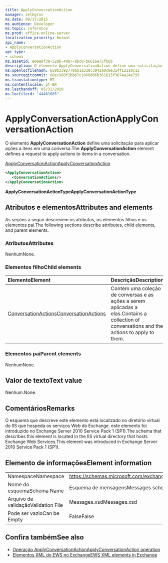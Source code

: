 ```yaml
---
title: ApplyConversationAction
manager: sethgros
ms.date: 09/17/2015
ms.audience: Developer
ms.topic: reference
ms.prod: office-online-server
localization_priority: Normal
api_name:
- ApplyConversationAction
api_type:
- schema
ms.assetid: e0ee8f30-529b-4d87-8bc0-b6616e75fb6b
description: O elemento ApplyConversationAction define uma solicitação para aplicar ações a itens em uma conversa.
ms.openlocfilehash: 659b3392778bb1a318c3942a0c8e314f12110c12
ms.sourcegitcommit: 88ec988f2bb67c1866d06b361615f3674a24e795
ms.translationtype: MT
ms.contentlocale: pt-BR
ms.lasthandoff: 05/31/2020
ms.locfileid: "44461685"
---
```

# <a name="applyconversationaction"></a><span data-ttu-id="d9e27-103">ApplyConversationAction</span><span class="sxs-lookup"><span data-stu-id="d9e27-103">ApplyConversationAction</span></span>

<span data-ttu-id="d9e27-104">O elemento **ApplyConversationAction** define uma solicitação para aplicar ações a itens em uma conversa.</span><span class="sxs-lookup"><span data-stu-id="d9e27-104">The **ApplyConversationAction** element defines a request to apply actions to items in a conversation.</span></span> 
  
[<span data-ttu-id="d9e27-105">ApplyConversationAction</span><span class="sxs-lookup"><span data-stu-id="d9e27-105">ApplyConversationAction</span></span>](applyconversationaction.md)
  
```XML
<ApplyConversationAction>
   <ConversationActions/>
</ApplyConversationAction>
```

 <span data-ttu-id="d9e27-106">**ApplyConversationActionType**</span><span class="sxs-lookup"><span data-stu-id="d9e27-106">**ApplyConversationActionType**</span></span>
## <a name="attributes-and-elements"></a><span data-ttu-id="d9e27-107">Atributos e elementos</span><span class="sxs-lookup"><span data-stu-id="d9e27-107">Attributes and elements</span></span>

<span data-ttu-id="d9e27-108">As seções a seguir descrevem os atributos, os elementos filhos e os elementos pai.</span><span class="sxs-lookup"><span data-stu-id="d9e27-108">The following sections describe attributes, child elements, and parent elements.</span></span>
  
### <a name="attributes"></a><span data-ttu-id="d9e27-109">Atributos</span><span class="sxs-lookup"><span data-stu-id="d9e27-109">Attributes</span></span>

<span data-ttu-id="d9e27-110">Nenhum</span><span class="sxs-lookup"><span data-stu-id="d9e27-110">None.</span></span>
  
### <a name="child-elements"></a><span data-ttu-id="d9e27-111">Elementos filho</span><span class="sxs-lookup"><span data-stu-id="d9e27-111">Child elements</span></span>

|<span data-ttu-id="d9e27-112">**Elemento**</span><span class="sxs-lookup"><span data-stu-id="d9e27-112">**Element**</span></span>|<span data-ttu-id="d9e27-113">**Descrição**</span><span class="sxs-lookup"><span data-stu-id="d9e27-113">**Description**</span></span>|
|:-----|:-----|
|[<span data-ttu-id="d9e27-114">ConversationActions</span><span class="sxs-lookup"><span data-stu-id="d9e27-114">ConversationActions</span></span>](conversationactions.md) <br/> |<span data-ttu-id="d9e27-115">Contém uma coleção de conversas e as ações a serem aplicadas a elas.</span><span class="sxs-lookup"><span data-stu-id="d9e27-115">Contains a collection of conversations and the actions to apply to them.</span></span>  <br/> |
   
### <a name="parent-elements"></a><span data-ttu-id="d9e27-116">Elementos pai</span><span class="sxs-lookup"><span data-stu-id="d9e27-116">Parent elements</span></span>

<span data-ttu-id="d9e27-117">Nenhum</span><span class="sxs-lookup"><span data-stu-id="d9e27-117">None.</span></span>
  
## <a name="text-value"></a><span data-ttu-id="d9e27-118">Valor de texto</span><span class="sxs-lookup"><span data-stu-id="d9e27-118">Text value</span></span>

<span data-ttu-id="d9e27-119">Nenhum.</span><span class="sxs-lookup"><span data-stu-id="d9e27-119">None.</span></span>
  
## <a name="remarks"></a><span data-ttu-id="d9e27-120">Comentários</span><span class="sxs-lookup"><span data-stu-id="d9e27-120">Remarks</span></span>

<span data-ttu-id="d9e27-121">O esquema que descreve este elemento está localizado no diretório virtual do IIS que hospeda os serviços Web do Exchange. este elemento foi introduzido no Exchange Server 2010 Service Pack 1 (SP1).</span><span class="sxs-lookup"><span data-stu-id="d9e27-121">The schema that describes this element is located in the IIS virtual directory that hosts Exchange Web Services.This element was introduced in Exchange Server 2010 Service Pack 1 (SP1).</span></span>
  
## <a name="element-information"></a><span data-ttu-id="d9e27-122">Elemento de informações</span><span class="sxs-lookup"><span data-stu-id="d9e27-122">Element information</span></span>

|||
|:-----|:-----|
|<span data-ttu-id="d9e27-123">Namespace</span><span class="sxs-lookup"><span data-stu-id="d9e27-123">Namespace</span></span>  <br/> |https://schemas.microsoft.com/exchange/services/2006/messages  <br/> |
|<span data-ttu-id="d9e27-124">Nome do esquema</span><span class="sxs-lookup"><span data-stu-id="d9e27-124">Schema Name</span></span>  <br/> |<span data-ttu-id="d9e27-125">Esquema de mensagens</span><span class="sxs-lookup"><span data-stu-id="d9e27-125">Messages schema</span></span>  <br/> |
|<span data-ttu-id="d9e27-126">Arquivo de validação</span><span class="sxs-lookup"><span data-stu-id="d9e27-126">Validation File</span></span>  <br/> |<span data-ttu-id="d9e27-127">Messages.xsd</span><span class="sxs-lookup"><span data-stu-id="d9e27-127">Messages.xsd</span></span>  <br/> |
|<span data-ttu-id="d9e27-128">Pode ser vazio</span><span class="sxs-lookup"><span data-stu-id="d9e27-128">Can be Empty</span></span>  <br/> |<span data-ttu-id="d9e27-129">False</span><span class="sxs-lookup"><span data-stu-id="d9e27-129">False</span></span>  <br/> |
   
## <a name="see-also"></a><span data-ttu-id="d9e27-130">Confira também</span><span class="sxs-lookup"><span data-stu-id="d9e27-130">See also</span></span>

- [<span data-ttu-id="d9e27-131">Operação ApplyConversationAction</span><span class="sxs-lookup"><span data-stu-id="d9e27-131">ApplyConversationAction operation</span></span>](applyconversationaction-operation.md)
- [<span data-ttu-id="d9e27-132">Elementos XML do EWS no Exchange</span><span class="sxs-lookup"><span data-stu-id="d9e27-132">EWS XML elements in Exchange</span></span>](ews-xml-elements-in-exchange.md)

